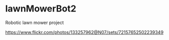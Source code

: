# lawnMowerBot2
Robotic lawn mower project

https://www.flickr.com/photos/133257962@N07/sets/72157652502239349
